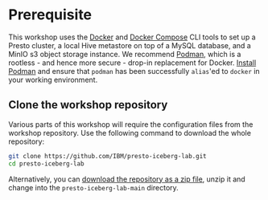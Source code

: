 # Prerequisite

This workshop uses the [Docker](https://docs.docker.com/) and [Docker Compose](https://docs.docker.com/compose/) CLI tools to set up a Presto cluster, a local Hive metastore on top of a MySQL database, and a MinIO s3 object storage instance. We recommend [Podman](https://podman.io/), which is a rootless - and hence more secure - drop-in replacement for Docker. [Install Podman](https://podman.io/docs/installation) and ensure that `podman` has been successfully `alias`'ed to `docker` in your working environment.

## Clone the workshop repository

Various parts of this workshop will require the configuration files from the workshop repository. Use the following command to download the whole repository:

```bash
git clone https://github.com/IBM/presto-iceberg-lab.git
cd presto-iceberg-lab
```

Alternatively, you can [download the repository as a zip file](https://codeload.github.com/IBM/presto-iceberg-lab/zip/refs/heads/main), unzip it and change into the `presto-iceberg-lab-main` directory.
